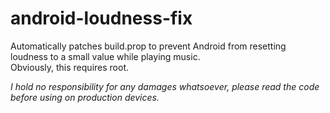 # android-loudness-fix
Automatically patches build.prop to prevent Android from resetting loudness to a small value while playing music.  
Obviously, this requires root.

_I hold no responsibility for any damages whatsoever, please read the code before using on production devices._
